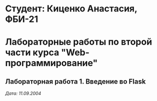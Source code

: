 # Студент: Киценко Анастасия, ФБИ-21

# Лабораторные работы по второй части курса "Web-программирование"

## Лабораторная работа 1. Введение во Flask

*Дата: 11.09.2004*

